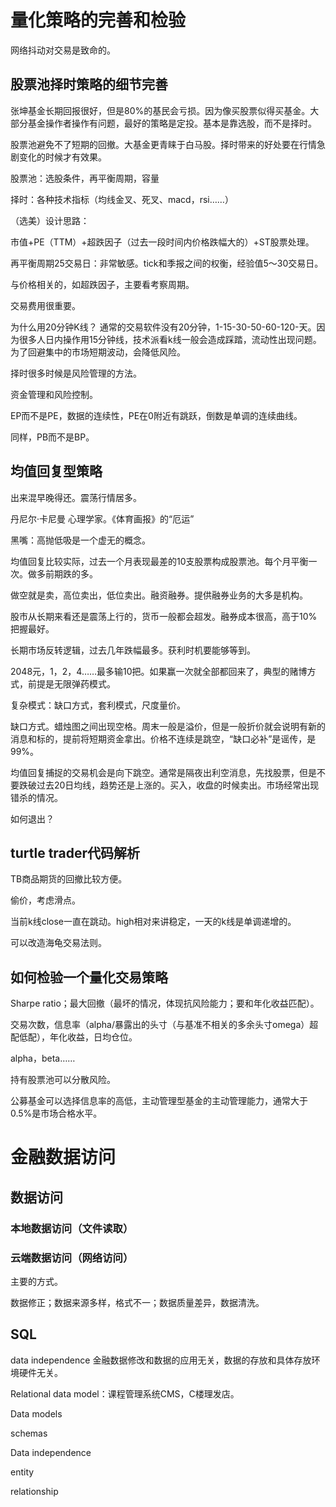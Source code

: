 # 量化策略的完善和检验

网络抖动对交易是致命的。

## 股票池择时策略的细节完善

张坤基金长期回报很好，但是80%的基民会亏损。因为像买股票似得买基金。大部分基金操作者操作有问题，最好的策略是定投。基本是靠选股，而不是择时。

股票池避免不了短期的回撤。大基金更青睐于白马股。择时带来的好处要在行情急剧变化的时候才有效果。

股票池：选股条件，再平衡周期，容量

择时：各种技术指标（均线金叉、死叉、macd，rsi……）



（选美）设计思路：

市值+PE（TTM）+超跌因子（过去一段时间内价格跌幅大的）+ST股票处理。

再平衡周期25交易日：非常敏感。tick和季报之间的权衡，经验值5～30交易日。

与价格相关的，如超跌因子，主要看考察周期。

交易费用很重要。

为什么用20分钟K线？ 通常的交易软件没有20分钟，1-15-30-50-60-120-天。因为很多人日内操作用15分钟线，技术派看k线一般会造成踩踏，流动性出现问题。为了回避集中的市场短期波动，会降低风险。

择时很多时候是风险管理的方法。

资金管理和风险控制。



EP而不是PE，数据的连续性，PE在0附近有跳跃，倒数是单调的连续曲线。

同样，PB而不是BP。



## 均值回复型策略

出来混早晚得还。震荡行情居多。

丹尼尔·卡尼曼 心理学家。《体育画报》的“厄运”

黑嘴：高抛低吸是一个虚无的概念。

均值回复比较实际，过去一个月表现最差的10支股票构成股票池。每个月平衡一次。做多前期跌的多。

做空就是卖，高位卖出，低位卖出。融资融券。提供融券业务的大多是机构。

股市从长期来看还是震荡上行的，货币一般都会超发。融券成本很高，高于10%把握最好。

长期市场反转逻辑，过去几年跌幅最多。获利时机要能够等到。

2048元，1，2，4……最多输10把。如果赢一次就全部都回来了，典型的赌博方式，前提是无限弹药模式。



复杂模式：缺口方式，套利模式，尺度量价。

缺口方式。蜡烛图之间出现空格。周末一般是溢价，但是一般折价就会说明有新的消息和标的，提前将短期资金拿出。价格不连续是跳空，“缺口必补”是谣传，是99%。

均值回复捕捉的交易机会是向下跳空。通常是隔夜出利空消息，先找股票，但是不要跌破过去20日均线，趋势还是上涨的。买入，收盘的时候卖出。市场经常出现错杀的情况。

如何退出？

## turtle trader代码解析

TB商品期货的回撤比较方便。

偷价，考虑滑点。

当前k线close一直在跳动。high相对来讲稳定，一天的k线是单调递增的。

可以改造海龟交易法则。

## 如何检验一个量化交易策略

Sharpe ratio；最大回撤（最坏的情况，体现抗风险能力；要和年化收益匹配）。

交易次数，信息率（alpha/暴露出的头寸（与基准不相关的多余头寸omega）超配低配），年化收益，日均仓位。

alpha，beta……

持有股票池可以分散风险。

公募基金可以选择信息率的高低，主动管理型基金的主动管理能力，通常大于0.5%是市场合格水平。

# 金融数据访问

## 数据访问

### 本地数据访问（文件读取）

### 云端数据访问（网络访问）

主要的方式。

数据修正；数据来源多样，格式不一；数据质量差异，数据清洗。

## SQL

data independence 金融数据修改和数据的应用无关，数据的存放和具体存放环境硬件无关。

Relational data model：课程管理系统CMS，C楼理发店。

Data models

schemas

Data independence

entity

relationship




